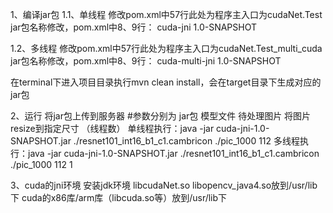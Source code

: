 1、编译jar包
1.1、单线程
修改pom.xml中57行此处为程序主入口为cudaNet.Test
jar包名称修改，pom.xml中8、9行：
<artifactId>cuda-jni</artifactId>
<version>1.0-SNAPSHOT</version>

1.2、多线程
修改pom.xml中57行此处为程序主入口为cudaNet.Test_multi_cuda
jar包名称修改，pom.xml中8、9行：
<artifactId>cuda-multi-jni</artifactId>
<version>1.0-SNAPSHOT</version>

在terminal下进入项目目录执行mvn clean install，会在target目录下生成对应的jar包

2、运行
将jar包上传到服务器
#参数分别为 jar包 模型文件 待处理图片 将图片resize到指定尺寸 （线程数）
单线程执行：java -jar cuda-jni-1.0-SNAPSHOT.jar ./resnet101_int16_b1_c1.cambricon ./pic_1000 112
多线程执行：java -jar cuda-jni-1.0-SNAPSHOT.jar ./resnet101_int16_b1_c1.cambricon ./pic_1000 112 1



3、cuda的jni环境
安装jdk环境
libcudaNet.so libopencv_java4.so放到/usr/lib下
cuda的x86库/arm库（libcuda.so等）放到/usr/lib下